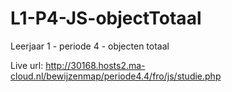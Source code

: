 # L1-P4-JS-objectTotaal
Leerjaar 1 - periode 4 - objecten totaal

Live url: http://30168.hosts2.ma-cloud.nl/bewijzenmap/periode4.4/fro/js/studie.php
